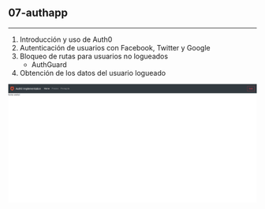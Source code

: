 ## **07-authapp**
---
1. Introducción y uso de Auth0
2. Autenticación de usuarios con Facebook, Twitter y Google
3. Bloqueo de rutas para usuarios no logueados
    * AuthGuard
4. Obtención de los datos del usuario logueado

![Aplicación #7](./auth.png)
